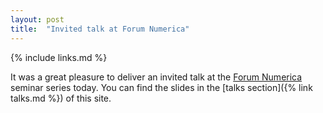 ```yaml
---
layout: post
title:  "Invited talk at Forum Numerica"
---
```


{% include links.md %}

It was a great pleasure to deliver an invited talk at the [Forum
Numerica](https://ds4h.univ-cotedazur.eu/research-and-labs/forum-numerica-seminar-series/forum-numerica-on-sessions-linear-logic-and-unbounded-interactions
) seminar series today. You can find the slides in the [talks
section]({% link talks.md %}) of this site.
